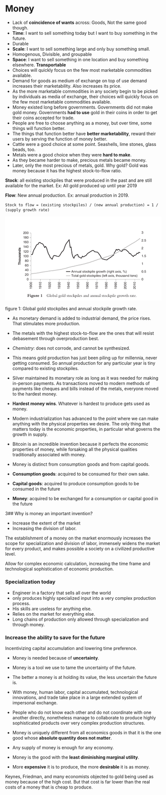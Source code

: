 # Money

* Lack of **coincidence of wants** across: Goods, Not the same good though.
* **Time**: I want to sell something today but I want to buy something in the future.
* Durable
* **Scale**: I want to sell something large and only buy something small. 	
* Homogenous, Divisible, and groupable
* **Space**: I want to sell something in one location and buy something elsewhere. **Transportable**
* Choices will quickly focus on the few most marketable commodities available.
* Demand for goods as medium of exchange on top of use demand increases their marketability. Also increases its price.
* As the more marketable commodities in any society begin to be picked by individuals as media of exchange, their choices will quickly focus on the few most marketable commodities available.
* Money existed long before governments. Governments did not make gold money. Governments **had to use** gold in their coins in order to get their coins accepted for trade.
* People are free to choose anything as a money, but over time, some things will function better.
* The things that function better have **better marketability**, reward their users by serving the function of money better.
* Cattle were a good choice at some point. Seashells, lime stones, glass beads, too.
* Metals were a good choice when they were **hard to make**. 
* As they became harder to make, precious metals became money. 
* Later, only the most precious of metals, gold. Why gold? Gold was money because it has the highest stock-to-flow ratio.

**Stock**: all existing stockpiles that were produced in the past and are still available for the market. Ex: All gold produced up until year 2019

**Flow**: New annual production. Ex: annual production in 2019.

    Stock to flow = (existing stockpiles) / (new annual production) = 1 / (supply growth rate)

![](./imgs/stock-to-flow.png)

figure 1: Global gold stockpiles and annual stockpile growth rate.

* As monetary demand is added to industrial demand, the price rises. That stimulates more production.
* The metals with the highest stock-to-flow are the ones that will resist debasement through overproduction best.
* _Chemistry_: does not corrode, and cannot be synthesized. 
* This means gold production has just been piling up for millennia, never getting consumed. So annual production for any particular year is tiny compared to existing stockpiles.
* Silver maintained its monetary role as long as it was needed for making in-person payments. As transactions moved to modern methods of payments like cheques and bills instead of the metals, everyone moved to the hardest money.
* **Hardest money wins**. Whatever is hardest to produce gets used as money.
* Modern industrialization has advanced to the point where we can make anything with the physical properties we desire. The only thing that matters today is the economic properties, in particular what governs the growth in supply.
* Bitcoin is an incredible invention because it perfects the economic properties of money, while forsaking all the physical qualities traditionally associated with money.


* Money is distinct from consumption goods and from capital goods.
* **Consumption goods**: acquired to be consumed for their own sake.
* **Capital goods**: acquired to produce consumption goods to be consumed in the future
* **Money**: acquired to be exchanged for a consumption or capital good in the future

3## Why is money an important invention?

* Increase the extent of the market
* Increasing the division of labor.

The establishment of a money on the market enormously increases the scope for specialization and division of labor, immensely widens the market for every product, and makes possible a society on a civilized productive level.

Allow for complex economic calculation, increasing the time frame and technological sophistication of economic production.

### Specialization today

* Engineer in a factory that sells all over the world
* only produces highly specialized input into a very complex production process.
* His skills are useless for anything else.
* Relies on the market for everything else.
* Long chains of production only allowed through specialization and through money.

### Increase the ability to save for the future

Incentivizing capital accumulation and lowering time preference.

*  Money is needed because of **uncertainty**. 
*  Money is a tool we use to tame the uncertainty of the future.
*  The better a money is at holding its value, the less uncertain the future is.
*  With money, human labor, capital accumulated, technological innovations, and trade take place in a large extended system of impersonal exchange.
*  People who do not know each other and do not coordinate with one another directly, nonetheless manage to collaborate to produce highly sophisticated products over very complex production structures.


* Money is uniquely different from all economics goods in that it is the one good whose **absolute quantity does not matter**.
* Any supply of money is enough for any economy.
* Money is the good with the **least diminishing marginal utility**.
* More **expensive** it is to produce, the more **desirable** it is as money.

Keynes, Friedman, and many economists objected to gold being used as money because of the high cost. But that cost is far lower than the real costs of a money that is cheap to produce.
